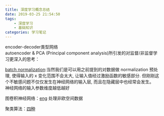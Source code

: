 ```yaml
---
title: 深度学习概念总结
date: 2019-03-25 21:54:50
tags:
    - 深度学习
    - 基础知识
categories: 学习笔记
---
```


encoder-decoder类型网络  
autoencoder & PCA (Principal component analysis)所引发的对监督/非监督学习更深入的思考：  

[batch normalization](https://morvanzhou.github.io/tutorials/machine-learning/torch/5-04-A-batch-normalization/):当然我们是可以用之前提到的对数据做 normalization 预处理, 使得输入的 x 变化范围不会太大, 让输入值经过激励函数的敏感部分. 但刚刚这个不敏感问题不仅仅发生在神经网络的输入层, 而且在隐藏层中也经常会发生。  
神经网络的输入参数维度越低越好

图卷积神经网络：[eng](http://tkipf.github.io/graph-convolutional-networks/)
处理非欧空间数据

聚类算法：[四种](https://blog.csdn.net/u011511601/article/details/81951939)
